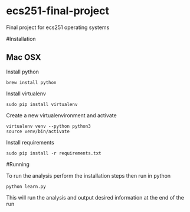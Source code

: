 # ecs251-final-project
Final project for ecs251 operating systems

#Installation
## Mac OSX
Install python

    brew install python

Install virtualenv

    sudo pip install virtualenv

Create a new virtualenvironment and activate

    virtualenv venv --python python3
    source venv/bin/activate

Install requirements

    sudo pip install -r requirements.txt

#Running

To run the analysis perform the installation steps then run in python

    python learn.py

This will run the analysis and output desired information at the end of the run

